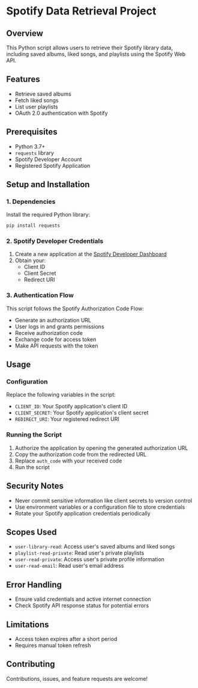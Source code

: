 # Spotify Data Retrieval Project

## Overview
This Python script allows users to retrieve their Spotify library data, including saved albums, liked songs, and playlists using the Spotify Web API.

## Features
- Retrieve saved albums
- Fetch liked songs
- List user playlists
- OAuth 2.0 authentication with Spotify

## Prerequisites
- Python 3.7+
- `requests` library
- Spotify Developer Account
- Registered Spotify Application

## Setup and Installation

### 1. Dependencies
Install the required Python library:
```bash
pip install requests
```

### 2. Spotify Developer Credentials
1. Create a new application at the [Spotify Developer Dashboard](https://developer.spotify.com/dashboard/)
2. Obtain your:
   - Client ID
   - Client Secret
   - Redirect URI

### 3. Authentication Flow
This script follows the Spotify Authorization Code Flow:
- Generate an authorization URL
- User logs in and grants permissions
- Receive authorization code
- Exchange code for access token
- Make API requests with the token

## Usage

### Configuration
Replace the following variables in the script:
- `CLIENT_ID`: Your Spotify application's client ID
- `CLIENT_SECRET`: Your Spotify application's client secret
- `REDIRECT_URI`: Your registered redirect URI

### Running the Script
1. Authorize the application by opening the generated authorization URL
2. Copy the authorization code from the redirected URL
3. Replace `auth_code` with your received code
4. Run the script

## Security Notes
- Never commit sensitive information like client secrets to version control
- Use environment variables or a configuration file to store credentials
- Rotate your Spotify application credentials periodically

## Scopes Used
- `user-library-read`: Access user's saved albums and liked songs
- `playlist-read-private`: Read user's private playlists
- `user-read-private`: Access user's private profile information
- `user-read-email`: Read user's email address

## Error Handling
- Ensure valid credentials and active internet connection
- Check Spotify API response status for potential errors

## Limitations
- Access token expires after a short period
- Requires manual token refresh

## Contributing
Contributions, issues, and feature requests are welcome!

